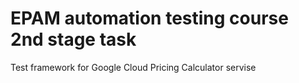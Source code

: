 # EPAM automation testing course 2nd stage task
Test framework for Google Cloud Pricing Calculator servise
